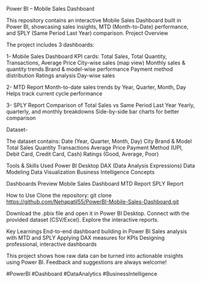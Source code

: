Power BI – Mobile Sales Dashboard

This repository contains an interactive Mobile Sales Dashboard built in Power BI, showcasing sales insights, MTD (Month-to-Date) performance, and SPLY (Same Period Last Year) comparison.
Project Overview

The project includes 3 dashboards:

1- Mobile Sales Dashboard
KPI cards: Total Sales, Total Quantity, Transactions, Average Price
City-wise sales (map view)
Monthly sales & quantity trends
Brand & model-wise performance
Payment method distribution
Ratings analysis
Day-wise sales

2- MTD Report
Month-to-date sales trends by Year, Quarter, Month, Day
Helps track current cycle performance

3- SPLY Report
Comparison of Total Sales vs Same Period Last Year
Yearly, quarterly, and monthly breakdowns
Side-by-side bar charts for better comparison

Dataset-

The dataset contains:
Date (Year, Quarter, Month, Day)
City
Brand & Model
Total Sales
Quantity
Transactions
Average Price
Payment Method (UPI, Debit Card, Credit Card, Cash)
Ratings (Good, Average, Poor)

Tools & Skills Used
Power BI Desktop
DAX (Data Analysis Expressions)
Data Modeling
Data Visualization
Business Intelligence Concepts

Dashboards Preview
Mobile Sales Dashboard
MTD Report
SPLY Report

How to Use
Clone the repository:
git clone https://github.com/Nehapatil55/PowerBI-Mobile-Sales-Dashboard.git

Download the .pbix file and open it in Power BI Desktop.
Connect with the provided dataset (CSV/Excel).
Explore the interactive reports.

Key Learnings
End-to-end dashboard building in Power BI
Sales analysis with MTD and SPLY
Applying DAX measures for KPIs
Designing professional, interactive dashboards

This project shows how raw data can be turned into actionable insights using Power BI.
Feedback and suggestions are always welcome! 

#PowerBI #Dashboard #DataAnalytics #BusinessIntelligence
